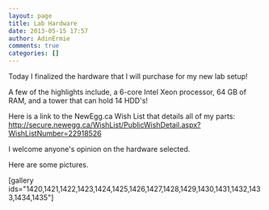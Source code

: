 ```yaml
---
layout: page
title: Lab Hardware
date: 2013-05-15 17:57
author: AdinErmie
comments: true
categories: []
---
```

Today I finalized the hardware that I will purchase for my new lab setup!

A few of the highlights include, a 6-core Intel Xeon processor, 64 GB of RAM, and a tower that can hold 14 HDD's!

Here is a link to the NewEgg.ca Wish List that details all of my parts:
<a title="http://secure.newegg.ca/WishList/PublicWishDetail.aspx?WishListNumber=22918526" href="http://secure.newegg.ca/WishList/PublicWishDetail.aspx?WishListNumber=22918526" target="_blank">http://secure.newegg.ca/WishList/PublicWishDetail.aspx?WishListNumber=22918526</a>

I welcome anyone's opinion on the hardware selected.

Here are some pictures.

[gallery ids="1420,1421,1422,1423,1424,1425,1426,1427,1428,1429,1430,1431,1432,1433,1434,1435"]
